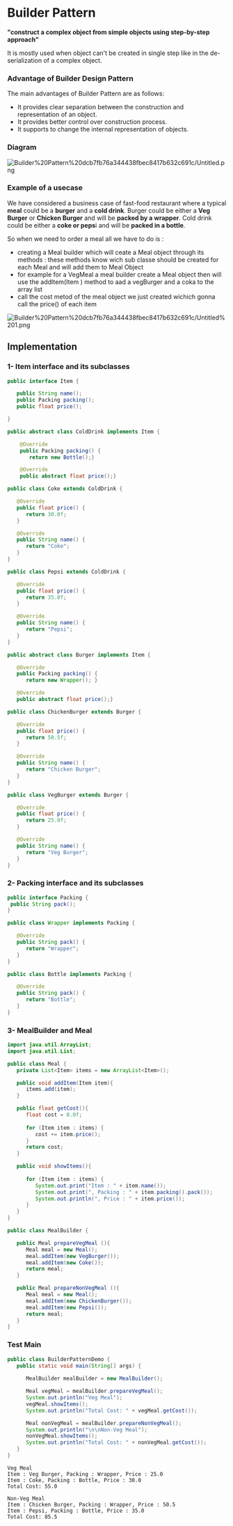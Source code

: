 # Builder Pattern

**"construct a complex object from simple objects using step-by-step approach"**

It is mostly used when object can't be created in single step like in the de-serialization of a complex object.

### **Advantage of Builder Design Pattern**

The main advantages of Builder Pattern are as follows:

- It provides clear separation between the construction and representation of an object.
- It provides better control over construction process.
- It supports to change the internal representation of objects.

### Diagram

![Builder%20Pattern%20dcb7fb76a344438fbec8417b632c691c/Untitled.png](Builder%20Pattern%20dcb7fb76a344438fbec8417b632c691c/Untitled.png)

### Example of a usecase

We have considered a business case of fast-food restaurant where a typical **meal** could be a **burger** and a **cold drink**. Burger could be either a **Veg Burger** or **Chicken Burger** and will be **packed by a wrapper**. Cold drink could be either a **coke or peps**i and will be **packed in a bottle**.

So when we need to order a meal all we have to do is :

- creating a Meal builder which will ceate a Meal object through its methods : these methods know wich sub classe should be created for each Meal and will add them to Meal Object
- for example for a VegMeal a meal builder create a Meal object then will use the addItem(Item ) method to aad a vegBurger and a coka to the array list
- call the cost metod of the meal object we just created wichich gonna call the price() of each item

![Builder%20Pattern%20dcb7fb76a344438fbec8417b632c691c/Untitled%201.png](Builder%20Pattern%20dcb7fb76a344438fbec8417b632c691c/Untitled%201.png)

## Implementation

### 1- Item interface and its subclasses

```java
public interface Item {

   public String name();
   public Packing packing();
   public float price();	

}
```

```java
public abstract class ColdDrink implements Item {

	@Override
	public Packing packing() {
       return new Bottle();}

	@Override
	public abstract float price();}
```

```java
public class Coke extends ColdDrink {

   @Override
   public float price() {
      return 30.0f;
   }

   @Override
   public String name() {
      return "Coke";
   }
}
```

```java
public class Pepsi extends ColdDrink {

   @Override
   public float price() {
      return 35.0f;
   }

   @Override
   public String name() {
      return "Pepsi";
   }
}
```

```java
public abstract class Burger implements Item {

   @Override
   public Packing packing() {
      return new Wrapper(); }

   @Override
   public abstract float price();}
```

```java
public class ChickenBurger extends Burger {

   @Override
   public float price() {
      return 50.5f;
   }

   @Override
   public String name() {
      return "Chicken Burger";
   }
}
```

```java
public class VegBurger extends Burger {

   @Override
   public float price() {
      return 25.0f;
   }

   @Override
   public String name() {
      return "Veg Burger";
   }
}
```

### 2- Packing interface and its subclasses

```java
public interface Packing {
 public String pack();
}
```

```java
public class Wrapper implements Packing {

   @Override
   public String pack() {
      return "Wrapper";
   }
}
```

```java
public class Bottle implements Packing {

   @Override
   public String pack() {
      return "Bottle";
   }
}
```

### 3- MealBuilder and Meal

```java
import java.util.ArrayList;
import java.util.List;

public class Meal {
   private List<Item> items = new ArrayList<Item>();	

   public void addItem(Item item){
      items.add(item);
   }

   public float getCost(){
      float cost = 0.0f;
      
      for (Item item : items) {
         cost += item.price();
      }		
      return cost;
   }

   public void showItems(){
   
      for (Item item : items) {
         System.out.print("Item : " + item.name());
         System.out.print(", Packing : " + item.packing().pack());
         System.out.println(", Price : " + item.price());
      }		
   }	
}
```

```java
public class MealBuilder {

   public Meal prepareVegMeal (){
      Meal meal = new Meal();
      meal.addItem(new VegBurger());
      meal.addItem(new Coke());
      return meal;
   }   

   public Meal prepareNonVegMeal (){
      Meal meal = new Meal();
      meal.addItem(new ChickenBurger());
      meal.addItem(new Pepsi());
      return meal;
   }
}
```

### Test Main

```java
public class BuilderPatternDemo {
   public static void main(String[] args) {
   
      MealBuilder mealBuilder = new MealBuilder();

      Meal vegMeal = mealBuilder.prepareVegMeal();
      System.out.println("Veg Meal");
      vegMeal.showItems();
      System.out.println("Total Cost: " + vegMeal.getCost());

      Meal nonVegMeal = mealBuilder.prepareNonVegMeal();
      System.out.println("\n\nNon-Veg Meal");
      nonVegMeal.showItems();
      System.out.println("Total Cost: " + nonVegMeal.getCost());
   }
}
```

```
Veg Meal
Item : Veg Burger, Packing : Wrapper, Price : 25.0
Item : Coke, Packing : Bottle, Price : 30.0
Total Cost: 55.0

Non-Veg Meal
Item : Chicken Burger, Packing : Wrapper, Price : 50.5
Item : Pepsi, Packing : Bottle, Price : 35.0
Total Cost: 85.5
```